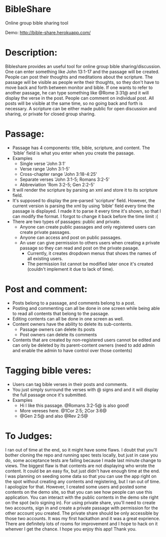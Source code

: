 BibleShare
==========

Online group bible sharing tool

Demo: http://bible-share.herokuapp.com/

Description:
======
Bibleshare provides an useful tool for online group bible sharing/discussion. 
One can enter something like John 13:1-17 and the passage will be created. 
People can post their thoughts and meditations about the scripture. 
The passage will be visible as people write their thoughts, so they don't have to move back and forth between monitor and bible. 
If one wants to refer to another passage, he can type something like @Rome 3:31@ and it will display the verse in the post. 
People can comment on individual post. All posts will be visible at the same time, so no going back and forth is necessary. 
A scripture can be either made public for open discussion and sharing, or private for closed group sharing.

Passage:
======
- Passage has 4 components: title, bible, scripture, and content.
The 'bible' field is what you enter when you create the passage. 
- Examples
  - Single verse 'John 3:1'
  - Verse range 'John 3:1-5'
  - Cross-chapter range 'John 3:18-4:25'
  - Separate verses 'John 3:1-5; Romans 3:2-5'
  - Abbreviation 'Rom 3:2-5; Gen 2:2-5'
- It will render the scripture by parsing an xml and store it to its scripture field.
- It's supposed to display the pre-parsed 'scripture' field. However, the current version is parsing the xml by using 'bible' field every time the passage is displayed.
I made it to parse it every time it's shown, so that I can modify the format. I forgot to change it back before the time limit :(
- There are two types of passages: public and private.
  - Anyone can create public passages and only registered users can create private passages.
  - Anyone can access and post on public passages.
  - An user can give permission to others users when creating a private passage so they can read and post on the private pasage.
    - Currently, it creates dropdown menus that shows the names of all existing users.
    - The permission list cannot be modified later once it's created (couldn't implement it due to lack of time).


Post and comment:
======
- Posts belong to a passage, and comments belong to a post.
- Posting and commenting can all be done in one screen while being able to read all contents that belong to the passage.
- Editing contents can all be done in one screen as well.
- Content owners have the ability to delete its sub-contents.
  - Passage owners can delete its posts
  - Post owners can delete its comments
- Contents that are created by non-registered users cannot be edited and can only be deleted by its parent-content owners
  (need to add admin and enable the admin to have control over those contents)

Tagging bible veres:
======
- Users can tag bible verses in their posts and comments.
- You just simply surround the verses with @ signs and and it will display the full passage once it's submitted.
- Examples
  - Hi I like this passage. @Romans 3:2-5@ is also good!
  - More vereses here. @1Cor 2:5; 2Cor 3:6@
  - @Gen 2:5@ and also @Rev 2:5@

To Judges:
======
I ran out of time at the end, so it might have some flaws. 
I doubt that you'll bother cloning the repo and running spec tests locally, but just in case you do, some acceptance tests are failing because I made last minute change to views.
The biggest flaw is that contents are not displaying who wrote the content. It could be an easy fix, but just didn't have enough time at the end.
I was planning on seeding some data so that you can use the app right on the spot without creating any contents and registering, but I ran out of time.
I apologize for that. However, I created some users and posted some contents on the demo site, so that you can see how people can use this application.
You can interact with the public contents in the demo site right on the spot (w/o signing in). 
For using private share, you'll need to create two accounts, sign in and create a private passage with permission for the other account you created.
The private share should be only accessible by those two accounts.
It was my first hackathon and it was a great exprience. There are definitely lots of rooms for improvement and I hope to hack on it whenver I get the chance.
I hope you enjoy this app! Thank you.
